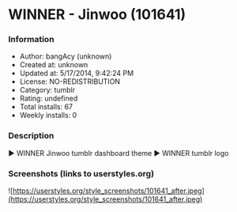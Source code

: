 # WINNER - Jinwoo (101641)

### Information
- Author: bangAcy (unknown)
- Created at: unknown
- Updated at: 5/17/2014, 9:42:24 PM
- License: NO-REDISTRIBUTION
- Category: tumblr
- Rating: undefined
- Total installs: 67
- Weekly installs: 0


### Description
► WINNER Jinwoo tumblr dashboard theme 
► WINNER tumblr logo


### Screenshots (links to userstyles.org)
![https://userstyles.org/style_screenshots/101641_after.jpeg](https://userstyles.org/style_screenshots/101641_after.jpeg)


